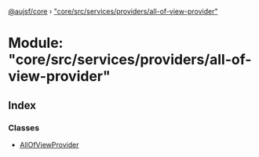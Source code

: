 [@aujsf/core](../README.md) › ["core/src/services/providers/all-of-view-provider"](_core_src_services_providers_all_of_view_provider_.md)

# Module: "core/src/services/providers/all-of-view-provider"

## Index

### Classes

* [AllOfViewProvider](../classes/_core_src_services_providers_all_of_view_provider_.allofviewprovider.md)
